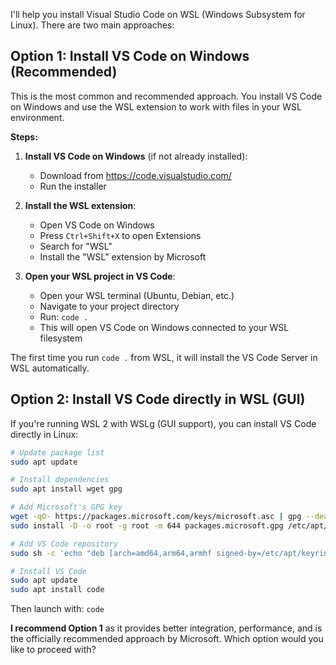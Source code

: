I'll help you install Visual Studio Code on WSL (Windows Subsystem for Linux). There are two main approaches:

## Option 1: Install VS Code on Windows (Recommended)

This is the most common and recommended approach. You install VS Code on Windows and use the WSL extension to work with files in your WSL environment.

**Steps:**

1. **Install VS Code on Windows** (if not already installed):
   - Download from https://code.visualstudio.com/
   - Run the installer

2. **Install the WSL extension**:
   - Open VS Code on Windows
   - Press `Ctrl+Shift+X` to open Extensions
   - Search for "WSL" 
   - Install the "WSL" extension by Microsoft

3. **Open your WSL project in VS Code**:
   - Open your WSL terminal (Ubuntu, Debian, etc.)
   - Navigate to your project directory
   - Run: `code .`
   - This will open VS Code on Windows connected to your WSL filesystem

The first time you run `code .` from WSL, it will install the VS Code Server in WSL automatically.

## Option 2: Install VS Code directly in WSL (GUI)

If you're running WSL 2 with WSLg (GUI support), you can install VS Code directly in Linux:

```bash
# Update package list
sudo apt update

# Install dependencies
sudo apt install wget gpg

# Add Microsoft's GPG key
wget -qO- https://packages.microsoft.com/keys/microsoft.asc | gpg --dearmor > packages.microsoft.gpg
sudo install -D -o root -g root -m 644 packages.microsoft.gpg /etc/apt/keyrings/packages.microsoft.gpg

# Add VS Code repository
sudo sh -c 'echo "deb [arch=amd64,arm64,armhf signed-by=/etc/apt/keyrings/packages.microsoft.gpg] https://packages.microsoft.com/repos/code stable main" > /etc/apt/sources.list.d/vscode.list'

# Install VS Code
sudo apt update
sudo apt install code
```

Then launch with: `code`

**I recommend Option 1** as it provides better integration, performance, and is the officially recommended approach by Microsoft. Which option would you like to proceed with?